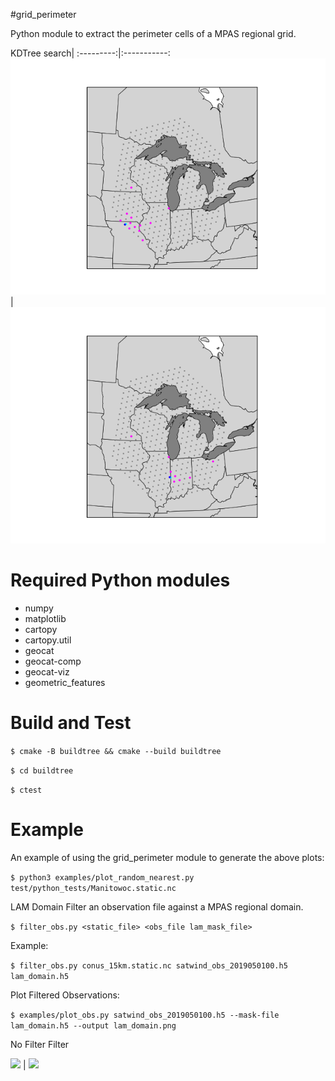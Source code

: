 #grid_perimeter

Python module to extract the perimeter cells of a MPAS regional grid.

KDTree search|
:---------:|:-----------:
![](doc/pt_exterior1.png) | ![](doc/pt_interior2.png)

# Required Python modules
- numpy
- matplotlib
- cartopy
- cartopy.util
- geocat
- geocat-comp
- geocat-viz
- geometric_features


# Build and Test
```$ cmake -B buildtree && cmake --build buildtree```

```$ cd buildtree```

```$ ctest```

# Example

An example of using the grid_perimeter module to generate the above plots:


```$ python3 examples/plot_random_nearest.py test/python_tests/Manitowoc.static.nc```

LAM Domain Filter an observation file against a MPAS regional domain.

```$ filter_obs.py <static_file> <obs_file lam_mask_file> ```

Example:

```$ filter_obs.py conus_15km.static.nc satwind_obs_2019050100.h5 lam_domain.h5```

Plot Filtered Observations:

```$ examples/plot_obs.py satwind_obs_2019050100.h5 --mask-file lam_domain.h5 --output lam_domain.png```

No Filter   Filter

![](doc/plot_obs_nomask.png) | ![](doc/plot_obs_masked.png)
